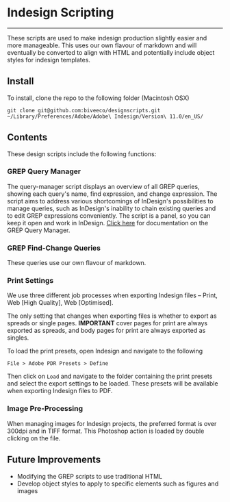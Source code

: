 # Indesign Scripting
---
These scripts are used to make indesign production slightly easier and more manageable. This uses our own flavour of markdown and will eventually be converted to align with HTML and potentially include object styles for indesign templates.

## Install
To install, clone the repo to the following folder (Macintosh OSX)

`git clone git@github.com:biveeco/designscripts.git ~/Library/Preferences/Adobe/Adobe\ Indesign/Version\ 11.0/en_US/`

## Contents
These design scripts include the following functions:

### GREP Query Manager
The query-manager script displays an overview of all GREP queries, showing each query's name, find expression, and change expression. The script aims to address various shortcomings of InDesign's possibilities to manage queries, such as InDesign's inability to chain existing queries and to edit GREP expressions conveniently. The script is a panel, so you can keep it open and work in InDesign.
[Click here](http://www.kahrel.plus.com/indesign/grep_query_manager.html) for documentation on the GREP Query Manager.

### GREP Find-Change Queries
These queries use our own flavour of markdown. 

### Print Settings
We use three different job processes when exporting Indesign files – Print, Web [High Quality], Web [Optimised].

The only setting that changes when exporting files is whether to export as spreads or single pages. **IMPORTANT** cover pages for print are always exported as spreads, and body pages for print are always exported as singles.

To load the print presets, open Indesign and navigate to the following

`File > Adobe PDR Presets > Define`

Then click on `Load` and navigate to the folder containing the print presets and select the export settings to be loaded. These presets will be available when exporting Indesign files to PDF.

### Image Pre-Processing
When managing images for Indesign projects, the preferred format is over 300dpi and in TIFF format. This Photoshop action is loaded by double clicking on the file.

## Future Improvements
+ Modifying the GREP scripts to use traditional HTML
+ Develop object styles to apply to specific elements such as figures and images
